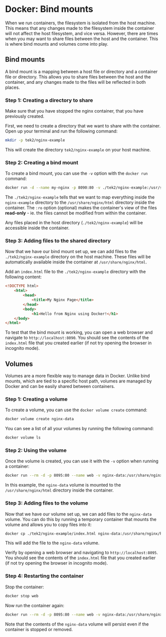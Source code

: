 # Docker: Bind mounts

When we run containers, the filesystem is isolated from the host machine. This means that any changes made to the filesystem inside the container will not affect the host filesystem, and vice versa. However, there are times when you may want to share files between the host and the container. This is where bind mounts and volumes come into play.

## Bind mounts

A bind mount is a mapping between a host file or directory and a container file or directory. This allows you to share files between the host and the container, and any changes made to the files will be reflected in both places.

### Step 1: Creating a directory to share

Make sure that you have stopped the nginx container, that you have previously created.

First, we need to create a directory that we want to share with the container. Open up your terminal and run the following command:

```bash
mkdir -p tek2/nginx-example
```
This will create the directory `tek2/nginx-example` on your host machine.

<!-- Navigate to the `tek2/nginx-example` directory:

```bash
cd tek2/nginx-example
``` -->

### Step 2: Creating a bind mount

To create a bind mount, you can use the `-v` option with the `docker run` command:

```bash
docker run -d --name my-nginx -p 8090:80 -v ./tek2/nginx-example:/usr/share/nginx/html:ro nginx
```

The `./tek2/nginx-example` tells that we want to map everything inside the `nginx-example` directory to the `/usr/share/nginx/html` directory inside the container. The `:ro` option (optional) makes the container's view of the files **read-only** - ie. the files cannot be modified from within the container.

Any files placed in the host directory (`./tek2/nginx-example`) will be accessible inside the container.

### Step 3: Adding files to the shared directory

Now that we have our bind mount set up, we can add files to the `./tek2/nginx-example` directory on the host machine. These files will be automatically available inside the container at `/usr/share/nginx/html`.

Add an `index.html` file to the `./tek2/nginx-example` directory with the following content:

```html
<!DOCTYPE html>
    <html>
        <head>
            <title>My Nginx Page</title>
        </head>
        <body>
            <h1>Hello from Nginx using Docker!</h1>
    </body>
</html>
```

To test that the bind mount is working, you can open a web browser and navigate to `http://localhost:8090`. You should see the contents of the `index.html` file that you created earlier (if not try opening the browser in incognito mode).

## Volumes

Volumes are a more flexible way to manage data in Docker. Unlike bind mounts, which are tied to a specific host path, volumes are managed by Docker and can be easily shared between containers.

### Step 1: Creating a volume

To create a volume, you can use the `docker volume create` command:

```bash
docker volume create nginx-data
```

You can see a list of all your volumes by running the following command:

```bash
docker volume ls
```

### Step 2: Using the volume

Once the volume is created, you can use it with the `-v` option when running a container:

```bash
docker run --rm -d -p 8095:80 --name web -v nginx-data:/usr/share/nginx/html nginx
```

In this example, the `nginx-data` volume is mounted to the `/usr/share/nginx/html` directory inside the container.


### Step 3: Adding files to the volume

Now that we have our volume set up, we can add files to the `nginx-data` volume. You can do this by running a temporary container that mounts the volume and allows you to copy files into it:

```bash
docker cp ./tek2/nginx-example/index.html nginx-data:/usr/share/nginx/html/
```

This will add the file to the `nginx-data` volume.

Verify by opening a web browser and navigating to `http://localhost:8095`. You should see the contents of the `index.html` file that you created earlier (if not try opening the browser in incognito mode).


### Step 4: Restarting the container

Stop the container:

```bash
docker stop web
```

Now run the container again:

```bash
docker run --rm -d -p 8095:80 --name web -v nginx-data:/usr/share/nginx/html nginx
```

Note that the contents of the `nginx-data` volume will persist even if the container is stopped or removed.
